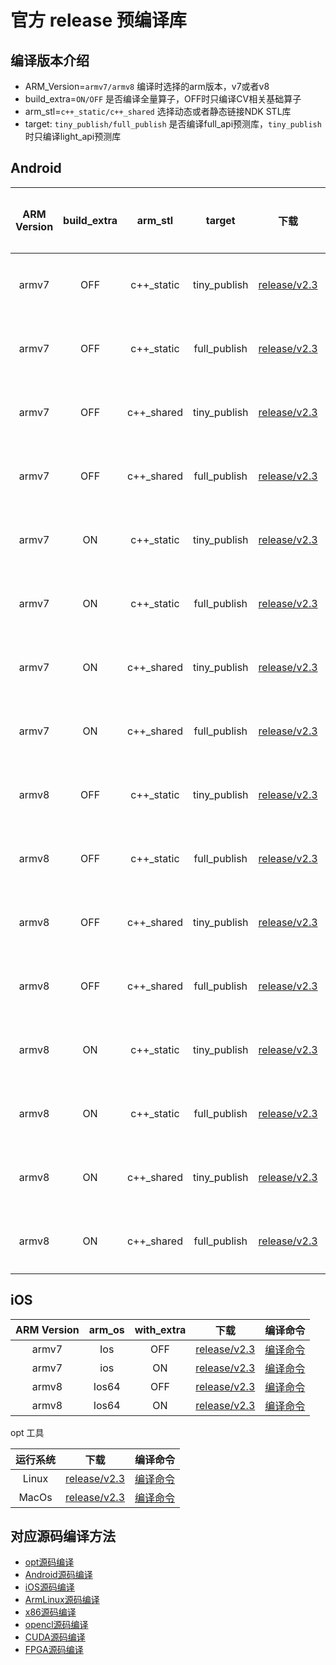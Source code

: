 
# 官方 release 预编译库

## 编译版本介绍

- ARM_Version=`armv7/armv8`               编译时选择的arm版本，v7或者v8
- build_extra=`ON/OFF`                                是否编译全量算子，OFF时只编译CV相关基础算子
- arm_stl=`c++_static/c++_shared`       选择动态或者静态链接NDK STL库
- target:  `tiny_publish/full_publish` 是否编译full_api预测库，`tiny_publish`时只编译light_api预测库


## Android

|ARM Version|build_extra|arm_stl|target|下载|编译命令|
|:-------:|:-----:|:-----:|:-----:|:-------:|:---------:|
|armv7|OFF|c++_static|tiny_publish|[release/v2.3](https://github.com/PaddlePaddle/Paddle-Lite/releases/download/v2.3.0/inference_lite_lib.android.armv7.gcc.c++_static.tiny_publish.tar.gz)|[编译命令](compile_command/android1.html)|
|armv7|OFF|c++_static|full_publish|[release/v2.3](https://github.com/PaddlePaddle/Paddle-Lite/releases/download/v2.3.0/inference_lite_lib.android.armv7.gcc.c++_static.full_publish.tar.gz)|[编译命令](compile_command/android2.html)|
|armv7|OFF|c++_shared|tiny_publish|[release/v2.3](https://github.com/PaddlePaddle/Paddle-Lite/releases/download/v2.3.0/inference_lite_lib.android.armv7.gcc.c++_shared.tiny_publish.tar.gz)|[编译命令](compile_command/android3.html)|
|armv7|OFF|c++_shared|full_publish|[release/v2.3](https://github.com/PaddlePaddle/Paddle-Lite/releases/download/v2.3.0/inference_lite_lib.android.armv7.gcc.c++_shared.full_publish.tar.gz)|[编译命令](compile_command/android4.html)|
|armv7|ON|c++_static|tiny_publish|[release/v2.3](https://github.com/PaddlePaddle/Paddle-Lite/releases/download/v2.3.0/inference_lite_lib.android.armv7.gcc.c++_static.with_extra.tiny_publish.tar.gz)|[编译命令](compile_command/android5.html)|
|armv7|ON|c++_static|full_publish|[release/v2.3](https://github.com/PaddlePaddle/Paddle-Lite/releases/download/v2.3.0/inference_lite_lib.android.armv7.gcc.c++_static.with_extra.full_publish.tar.gz)|[编译命令](compile_command/android6.html)|
|armv7|ON|c++_shared|tiny_publish|[release/v2.3](https://github.com/PaddlePaddle/Paddle-Lite/releases/download/v2.3.0/inference_lite_lib.android.armv7.gcc.c++_shared.with_extra.tiny_publish.tar.gz)|[编译命令](compile_command/android7.html)|
|armv7|ON|c++_shared|full_publish|[release/v2.3](https://github.com/PaddlePaddle/Paddle-Lite/releases/download/v2.3.0/inference_lite_lib.android.armv7.gcc.c++_shared.with_extra.full_publish.tar.gz)|[编译命令](compile_command/android8.html)|
|armv8|OFF|c++_static|tiny_publish|[release/v2.3](https://github.com/PaddlePaddle/Paddle-Lite/releases/download/v2.3.0/inference_lite_lib.android.armv8.gcc.c++_static.tiny_publish.tar.gz)|[编译命令](compile_command/android9.html)|
|armv8|OFF|c++_static|full_publish|[release/v2.3](https://github.com/PaddlePaddle/Paddle-Lite/releases/download/v2.3.0/inference_lite_lib.android.armv8.gcc.c++_static.full_publish.tar.gz)|[编译命令](compile_command/android10.html)|
|armv8|OFF|c++_shared|tiny_publish|[release/v2.3](https://github.com/PaddlePaddle/Paddle-Lite/releases/download/v2.3.0/inference_lite_lib.android.armv8.gcc.c++_shared.tiny_publish.tar.gz)|[编译命令](compile_command/android11.html)|
|armv8|OFF|c++_shared|full_publish|[release/v2.3](https://github.com/PaddlePaddle/Paddle-Lite/releases/download/v2.3.0/inference_lite_lib.android.armv8.gcc.c++_shared.full_publish.tar.gz)|[编译命令](compile_command/android12.html)|
|armv8|ON|c++_static|tiny_publish|[release/v2.3](https://github.com/PaddlePaddle/Paddle-Lite/releases/download/v2.3.0/inference_lite_lib.android.armv8.gcc.c++_static.with_extra.tiny_publish.tar.gz)|[编译命令](compile_command/android13.html)|
|armv8|ON|c++_static|full_publish|[release/v2.3](https://github.com/PaddlePaddle/Paddle-Lite/releases/download/v2.3.0/inference_lite_lib.android.armv8.gcc.c++_static.with_extra.full_publish.tar.gz)|[编译命令](compile_command/android14.html)|
|armv8|ON|c++_shared|tiny_publish|[release/v2.3](https://github.com/PaddlePaddle/Paddle-Lite/releases/download/v2.3.0/inference_lite_lib.android.armv8.gcc.c++_shared.with_extra.tiny_publish.tar.gz)|[编译命令](compile_command/android15.html)|
|armv8|ON|c++_shared|full_publish|[release/v2.3](https://github.com/PaddlePaddle/Paddle-Lite/releases/download/v2.3.0/inference_lite_lib.android.armv8.gcc.c++_shared.with_extra.full_publish.tar.gz)|[编译命令](compile_command/android16.html)|
## iOS

|ARM Version|arm_os|with_extra|下载|编译命令|
|:-------:|:-----:|:-----:|:-----:|:-------:|
|armv7|Ios|OFF|[release/v2.3](https://github.com/PaddlePaddle/Paddle-Lite/releases/download/v2.3.0/inference_lite_lib.ios.armv7.tar.gz)|[编译命令](compile_command/ios1.html)|
|armv7|ios|ON|[release/v2.3](https://github.com/PaddlePaddle/Paddle-Lite/releases/download/v2.3.0/inference_lite_lib.ios.armv7.with_extra.tar.gz)|[编译命令](compile_command/ios2.html)|
|armv8|Ios64|OFF|[release/v2.3](https://github.com/PaddlePaddle/Paddle-Lite/releases/download/v2.3.0/inference_lite_lib.ios64.armv8.tar.gz)|[编译命令](compile_command/ios3.html)|
|armv8|Ios64|ON|[release/v2.3](https://github.com/PaddlePaddle/Paddle-Lite/releases/download/v2.3.0/inference_lite_lib.ios64.armv8.with_extra.tar.gz)|[编译命令](compile_command/ios4.html)|

opt 工具

| 运行系统 |      下载       |编译命令|
| :---------: |  :--------------: |  :--------------: |
|    Linux    |  [release/v2.3](https://github.com/PaddlePaddle/Paddle-Lite/releases/download/v2.3.0/opt) |[编译命令](compile_command/opt.html)|
|    MacOs   |  [release/v2.3](https://github.com/PaddlePaddle/Paddle-Lite/releases/download/v2.3.0/opt_mac) |[编译命令](compile_command/opt.html)|



## 对应源码编译方法

- [opt源码编译](../user_guides/model_optimize_tool.html#opt)
- [Android源码编译](./source_compile.html#paddlelite)
- [iOS源码编译](./source_compile.html#paddlelite)
- [ArmLinux源码编译](./source_compile.html#paddlelite)
- [x86源码编译](../advanced_user_guides/x86)
- [opencl源码编译](../advanced_user_guides/opencl)
- [CUDA源码编译](../advanced_user_guides/cuda)
- [FPGA源码编译](../advanced_user_guides/fpga)
